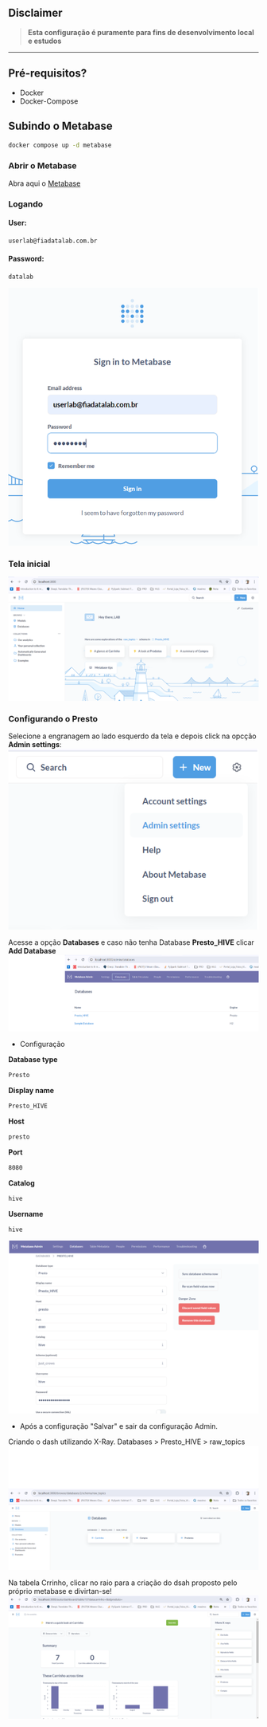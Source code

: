 ## Disclaimer
> **Esta configuração é puramente para fins de desenvolvimento local e estudos**
> 

---

## Pré-requisitos?
* Docker
* Docker-Compose


## Subindo o Metabase
```bash
docker compose up -d metabase
```

### Abrir o Metabase
Abra aqui o [Metabase](http://localhost:3000/)


### Logando

#### User:
```bash
userlab@fiadatalab.com.br
```
#### Password:
```bash
datalab
```
![Lab](../content/login_metabase.png)


### Tela inicial

![Lab](../content/tela_inicial.png)



### Configurando o Presto

Selecione a engranagem ao lado esquerdo da tela e depois click na opcção **Admin settings**:
![Lab](../content/config_metabase.png)


Acesse a opção **Databases** e caso não tenha Database **Presto_HIVE** clicar **Add Database**   ![Lab](../content/config_metabase_1.png)


- Configuração

**Database type**
```bash
Presto
```
**Display name**
```bash
Presto_HIVE
```

**Host**
```bash
presto
```

**Port**
```bash
8080
```

**Catalog**
```bash
hive
```

**Username**
```bash
hive
```
![Lab](../content/config_metabase_2.png)

- Após a configuração "Salvar" e sair da configuração Admin.


Criando o dash utilizando X-Ray. Databases > Presto_HIVE > raw_topics
![Lab](../content/config_metabase_3.png)



Na tabela Crrinho, clicar no raio para a criação do dsah proposto pelo próprio metabase e divirtan-se!
![Lab](../content/config_metabase_4.png)








